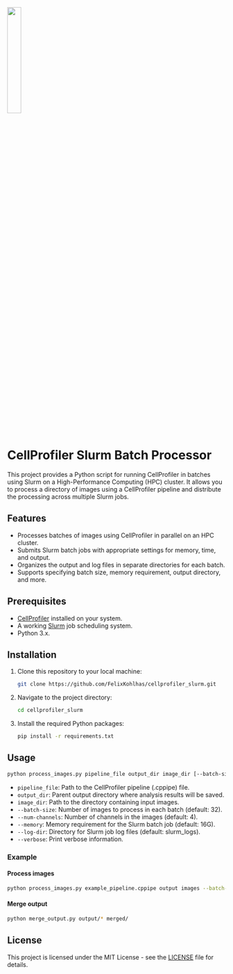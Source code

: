 <img src="https://github.com/FelixKohlhas/cellprofiler_slurm/assets/18424307/f8fa79da-f6c2-4210-ac22-d589eee5b316" width="25%">

# CellProfiler Slurm Batch Processor

This project provides a Python script for running CellProfiler in batches using Slurm on a High-Performance Computing (HPC) cluster. It allows you to process a directory of images using a CellProfiler pipeline and distribute the processing across multiple Slurm jobs.

## Features

- Processes batches of images using CellProfiler in parallel on an HPC cluster.
- Submits Slurm batch jobs with appropriate settings for memory, time, and output.
- Organizes the output and log files in separate directories for each batch.
- Supports specifying batch size, memory requirement, output directory, and more.

## Prerequisites

- [CellProfiler](https://cellprofiler.org) installed on your system.
- A working [Slurm](https://slurm.schedmd.com/) job scheduling system.
- Python 3.x.

## Installation

1. Clone this repository to your local machine:

   ```sh
   git clone https://github.com/FelixKohlhas/cellprofiler_slurm.git
   ```

2. Navigate to the project directory:

   ```sh
   cd cellprofiler_slurm
   ```

3. Install the required Python packages:

   ```sh
   pip install -r requirements.txt
   ```

## Usage

```sh
python process_images.py pipeline_file output_dir image_dir [--batch-size BATCH_SIZE] [--num-channels NUM_CHANNELS] [--memory MEMORY] [--log-dir LOG_DIR] [--verbose]
```

- `pipeline_file`: Path to the CellProfiler pipeline (.cppipe) file.
- `output_dir`: Parent output directory where analysis results will be saved.
- `image_dir`: Path to the directory containing input images.
- `--batch-size`: Number of images to process in each batch (default: 32).
- `--num-channels`: Number of channels in the images (default: 4).
- `--memory`: Memory requirement for the Slurm batch job (default: 16G).
- `--log-dir`: Directory for Slurm job log files (default: slurm_logs).
- `--verbose`: Print verbose information.

### Example

#### Process images
```sh
python process_images.py example_pipeline.cppipe output images --batch-size 64 --memory 32G --verbose
```

#### Merge output
```sh
python merge_output.py output/* merged/
```

## License

This project is licensed under the MIT License - see the [LICENSE](LICENSE) file for details.
